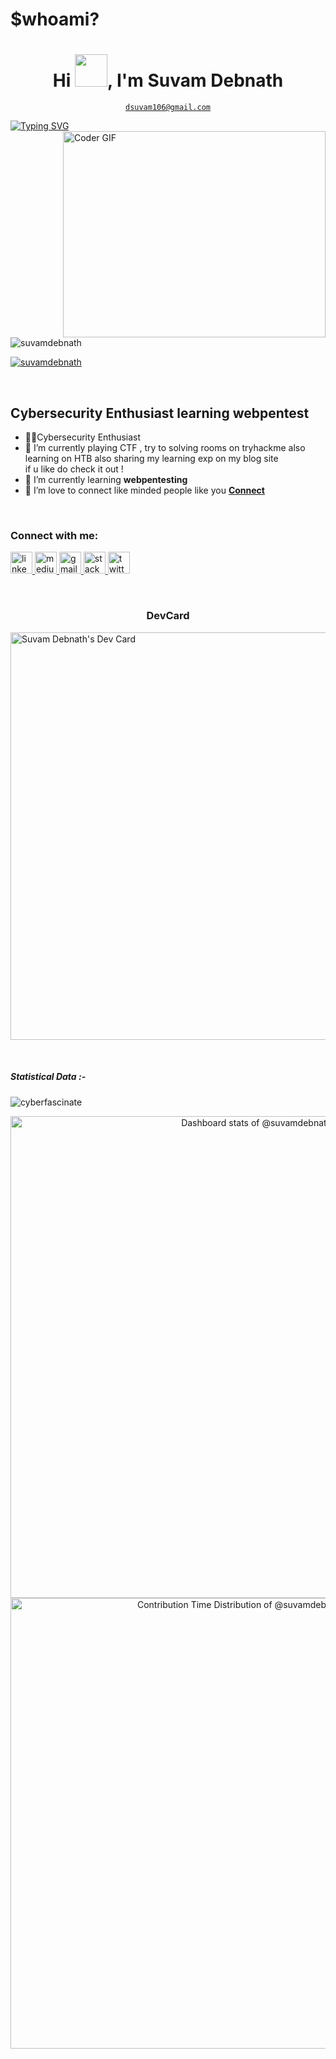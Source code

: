 <h1 align="left">$whoami?</h1>
<h1 align="center">Hi <img src="https://media.giphy.com/media/hvRJCLFzcasrR4ia7z/giphy.gif" width="52px">, I'm Suvam Debnath</h1>

<p align="center">
<a href="mailto:dsuvam106@gmail.com" title="Email Address"><code>dsuvam106@gmail.com</code></a>
</p>

[![Typing SVG](https://readme-typing-svg.herokuapp.com?font=Ubuntu&color=%2336BCF7&vCenter=true&height=35&lines=%23+whoami;%E2%9C%93+Web+Developer;%E2%9C%93+Pentester;%E2%9C%93+CTF+Player+;%E2%9C%93++;%E2%9C%93++)](https://git.io/typing-svg)
<img align="right" src="https://github.com/rajaprerak/rajaprerak/blob/master/developer.gif" alt="Coder GIF" width="420" height="330">

<br>

<p align="left"> <img src="https://komarev.com/ghpvc/?username=suvamdebnath&label=Profile%20views&color=0e75b6&style=flat" alt="suvamdebnath" /> </p>
<p align="left"> <a href="https://twitter.com/suvamdebnath" target="blank"><img src="https://img.shields.io/twitter/follow/suvamdebnath?logo=twitter&style=for-the-badge" alt="suvamdebnath" /></a> </p>
<br>

Cybersecurity Enthusiast learning webpentest
-------------------------------------------------------------------------------------------------------------------------------------------------------------------------------
-  🐱‍👤Cybersecurity Enthusiast
- 🔭 I’m currently playing CTF , try to solving rooms on tryhackme also learning on HTB also sharing my learning exp on my blog site  <br>if u like do check it out !
- 🌱 I’m currently learning **webpentesting**
- 🤝 I’m love to connect like minded people like you **[Connect](https://www.linkedin.com/in/suvamdebnath/)<br>**

<br>

<h3 align="left">Connect with me:</h3>
<p align="centre">
   <a href="https://linkedin.com/in/suvamdebnath" target="_blank">
    <img src="https://img.shields.io/static/v1?message=LinkedIn&logo=linkedin&label=&color=0077B5&logoColor=white&labelColor=&style=for-the-badge" height="35" alt="linkedin logo"  />
  </a>
  </a>
   <a href="https://medium.com/@suvamdebnath" target="_blank">
    <img src="https://img.shields.io/static/v1?message=Medium&logo=medium&label=&color=0077B5&logoColor=white&labelColor=&style=for-the-badge" height="35" alt="medium logo"  />
  </a>
  <a href="mailto:dsuvam106@gmail.com" target="_blank">
    <img src="https://img.shields.io/static/v1?message=Gmail&logo=gmail&label=&color=D14836&logoColor=white&labelColor=&style=for-the-badge" height="35" alt="gmail logo"  />
  </a>
  <a href="https://stackoverflow.com/users/20077008/suvamdebnath" target="_blank">
    <img src="https://img.shields.io/static/v1?message=Stackoverflow&logo=stackoverflow&label=&color=FE7A16&logoColor=white&labelColor=&style=for-the-badge" height="35" alt="stackoverflow logo"  />
  </a>
  <a href="https://twitter.com/dsuvam106" target="_blank">
    <img src="https://img.shields.io/static/v1?message=Twitter&logo=twitter&label=&color=1DA1F2&logoColor=white&labelColor=&style=for-the-badge" height="35" alt="twitter logo"  />
  </a>
</p>

<br>

<h3 align="center">DevCard</h3>

<a href="https://app.daily.dev/suvamdebnath"><img src="https://api.daily.dev/devcards/v2/pUcZTTTNsP9TbVZhLLz7G.png?r=8og&type=wide" width="652" alt="Suvam Debnath's Dev Card"/></a>

<br/>  

<h5>Statistical Data :-</h5>

<p><img align="center" src="https://github-readme-streak-stats.herokuapp.com/?user=suvamdebnath&theme=dark&background=0d1117&date_format=M%20j%5B%2C%20Y%5D" alt="cyberfascinate" /></p>

<a href="https://next.ossinsight.io/widgets/official/compose-user-dashboard-stats?user_id=162899210" target="_blank" style="display: block" align="center">
  <picture>
    <source media="(prefers-color-scheme: dark)" srcset="https://next.ossinsight.io/widgets/official/compose-user-dashboard-stats/thumbnail.png?user_id=162899210&image_size=auto&color_scheme=dark" width="771" height="auto">
    <img alt="Dashboard stats of @suvamdebnath" src="https://next.ossinsight.io/widgets/official/compose-user-dashboard-stats/thumbnail.png?user_id=162899210&image_size=auto&color_scheme=light" width="771" height="auto">
  </picture>
</a>

<a href="https://next.ossinsight.io/widgets/official/analyze-user-contribution-time-distribution?user_id=162899210&period=all_times" target="_blank" style="display: block" align="center">
  <picture>
    <source media="(prefers-color-scheme: dark)" srcset="https://next.ossinsight.io/widgets/official/analyze-user-contribution-time-distribution/thumbnail.png?user_id=162899210&period=all_times&image_size=auto&color_scheme=dark" width="721" height="auto">
    <img alt="Contribution Time Distribution of @suvamdebnath" src="https://next.ossinsight.io/widgets/official/analyze-user-contribution-time-distribution/thumbnail.png?user_id=162899210&period=all_times&image_size=auto&color_scheme=light" width="721" height="auto">
  </picture>
</a>
